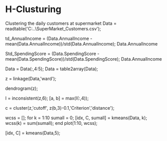 # H-Clusturing
Clustering the daily customers at supermarket 
Data = readtable('C:..\SuperMarket_Customers.csv');

td_AnnualIncome = (Data.AnnualIncome - mean(Data.AnnualIncome))/std(Data.AnnualIncome);
Data.AnnualIncome

Std_SpendingScore = (Data.SpendingScore - mean(Data.SpendingScore))/std(Data.SpendingScore);
Data.AnnualIncome

Data = Data(:,4:5);
Data = table2array(Data);


z = linkage(Data,'ward');


dendrogram(z);

I = inconsistent(z,6);
[a, b] = max(I(:,4));

c = cluster(z,'cutoff', z(b,3)-0.1,'Criterion','distance');

wcss = [];
for k = 1:10
    sumall = 0;
    [idx, C, sumall] = kmeans(Data, k);
    wcss(k) = sum(sumall);
end
plot(1:10, wcss);


[idx, C] = kmeans(Data,5);
